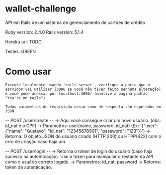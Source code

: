 # wallet-challenge
API em Rails de um sistema de gerenciamento de cartões de crédito

Ruby version: 2.4.0
Rails version: 5.1.4

Heroku url: TODO

Testes: GREEN

# Como usar

	Execute localmente usando 'rails server', verifique a porta que o servidor vai utilizar (3000 se você não tiver feito nenhuma alteração) e você pode acessar por localhost:3000/ (mantive a página padrão "You're on rails")

	Todos parametros de requisição assim como de resposta são esperados em JSON

-- POST /user/create --
	-> Aqui você consegue criar um novo usuário. (obs: id_nat é o CPF)
	-> Parametros: user(name, password, id_nat) (Ex: '{"user": {"name": "Gustavo", "id_nat": "12345678901", "password": "123"}}')
	-> Retorna: O objeto JSON do usuário criado (HTTP 200) ou HTPP(422) com o erro de criação caso haja um.

-- POST /user/login --
	-> Retorna o token de login do usuário (caso haja sucesso na autenticação). Use o token para manipular o restante da API como o usuário correto logado.
	-> Parametros: id_nat, password 
	-> Retorna: token de autenticação.




